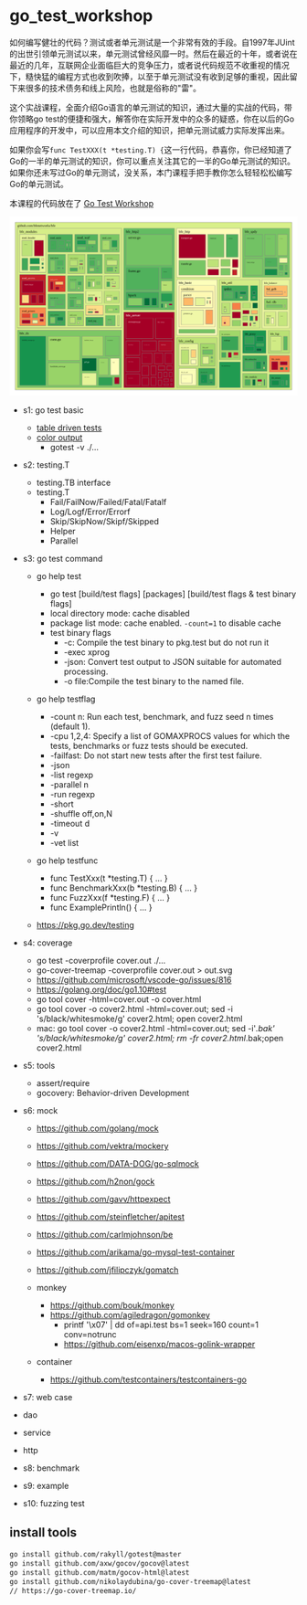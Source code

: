 # go_test_workshop

如何编写健壮的代码？测试或者单元测试是一个非常有效的手段。自1997年JUint的出世引领单元测试以来，单元测试曾经风靡一时。然后在最近的十年，或者说在最近的几年，互联网企业面临巨大的竞争压力，或者说代码规范不收重视的情况下，糙快猛的编程方式也收到吹捧，以至于单元测试没有收到足够的重视，因此留下来很多的技术债务和线上风险，也就是俗称的"雷"。

这个实战课程，全面介绍Go语言的单元测试的知识，通过大量的实战的代码，带你领略go test的便捷和强大，解答你在实际开发中的众多的疑惑，你在以后的Go应用程序的开发中，可以应用本文介绍的知识，把单元测试威力实际发挥出来。

如果你会写`func TestXXX(t *testing.T) {`这一行代码，恭喜你，你已经知道了Go的一半的单元测试的知识，你可以重点关注其它的一半的Go单元测试的知识。如果你还未写过Go的单元测试，没关系，本门课程手把手教你怎么轻轻松松编写Go的单元测试。


本课程的代码放在了 [Go Test Workshop](https://github.com/smallnest/go_test_workshop)

![](/s0/bfe.svg)

- s1: go test basic
  - [table driven tests ](https://github.com/golang/go/wiki/TableDrivenTests)
  - [color output](https://github.com/rakyll/gotest)
    - gotest -v ./...

- s2: testing.T
    - testing.TB interface
    - testing.T
      - Fail/FailNow/Failed/Fatal/Fatalf
      - Log/Logf/Error/Errorf
      - Skip/SkipNow/Skipf/Skipped
      - Helper
      - Parallel


- s3: go test command
  - go help test
    - go test [build/test flags] [packages] [build/test flags & test binary flags]
    - local directory mode: cache disabled
    - package list mode: cache enabled. `-count=1` to disable cache
    - test binary flags
      - -c:  Compile the test binary to pkg.test but do not run it
      - -exec xprog
      - -json: Convert test output to JSON suitable for automated processing.
      - -o file:Compile the test binary to the named file.

  - go help testflag
      - -count n: Run each test, benchmark, and fuzz seed n times (default 1).
      - -cpu 1,2,4: Specify a list of GOMAXPROCS values for which the tests, benchmarks or fuzz tests should be executed.
      - -failfast: Do not start new tests after the first test failure.
      - -json
      - -list regexp
      - -parallel n
      - -run regexp
      - -short
      - -shuffle off,on,N
      - -timeout d
      - -v
      - -vet list


  - go help testfunc
    - func TestXxx(t *testing.T) { ... }
    - func BenchmarkXxx(b *testing.B) { ... }
    - func FuzzXxx(f *testing.F) { ... }
    - func ExamplePrintln() { ... }

  - https://pkg.go.dev/testing

- s4: coverage
  - go test -coverprofile cover.out ./...
  - go-cover-treemap -coverprofile cover.out > out.svg
  - https://github.com/microsoft/vscode-go/issues/816
  - https://golang.org/doc/go1.10#test
  - go tool cover -html=cover.out -o cover.html
  - go tool cover -o cover2.html -html=cover.out; sed -i 's/black/whitesmoke/g' cover2.html; open cover2.html
  - mac: go tool cover -o cover2.html -html=cover.out; sed -i'*.bak' 's/black/whitesmoke/g' cover2.html; rm -fr cover2.html*.bak;open cover2.html


- s5: tools
  - assert/require
  - gocovery: Behavior-driven Development

- s6: mock
  - https://github.com/golang/mock
  - https://github.com/vektra/mockery
  - https://github.com/DATA-DOG/go-sqlmock
  - https://github.com/h2non/gock
  - https://github.com/gavv/httpexpect
  - https://github.com/steinfletcher/apitest
  - https://github.com/carlmjohnson/be
  - https://github.com/arikama/go-mysql-test-container
  - https://github.com/jfilipczyk/gomatch

  - monkey
    - https://github.com/bouk/monkey
    - https://github.com/agiledragon/gomonkey
      - printf '\x07' | dd of=api.test bs=1 seek=160 count=1 conv=notrunc
      - https://github.com/eisenxp/macos-golink-wrapper
  - container
    - https://github.com/testcontainers/testcontainers-go

- s7: web case
 - dao
 - service
 - http

- s8: benchmark

- s9: example

- s10: fuzzing test



## install tools

```
go install github.com/rakyll/gotest@master
go install github.com/axw/gocov/gocov@latest
go install github.com/matm/gocov-html@latest
go install github.com/nikolaydubina/go-cover-treemap@latest
// https://go-cover-treemap.io/
```